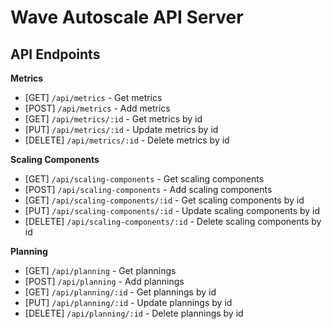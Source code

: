 # Wave Autoscale API Server

## API Endpoints

**Metrics**
* [GET] `/api/metrics` - Get metrics
* [POST] `/api/metrics` - Add metrics
* [GET] `/api/metrics/:id` - Get metrics by id
* [PUT] `/api/metrics/:id` - Update metrics by id
* [DELETE] `/api/metrics/:id` - Delete metrics by id
 
**Scaling Components**
* [GET] `/api/scaling-components` - Get scaling components
* [POST] `/api/scaling-components` - Add scaling components
* [GET] `/api/scaling-components/:id` - Get scaling components by id
* [PUT] `/api/scaling-components/:id` - Update scaling components by id
* [DELETE] `/api/scaling-components/:id` - Delete scaling components by id
 
**Planning**
* [GET] `/api/planning` - Get plannings
* [POST] `/api/planning` - Add plannings
* [GET] `/api/planning/:id` - Get plannings by id
* [PUT] `/api/planning/:id` - Update plannings by id
* [DELETE] `/api/planning/:id` - Delete plannings by id
